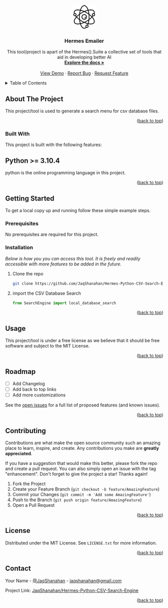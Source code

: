 <a name="readme-top"></a>

<!-- PROJECT LOGO -->
<br />
<div align="center">
  <a href="https://github.com/JaqShanahan/Hermes-Python-CSV-Search-Engine/">
    <img src="images/atom.png" alt="Logo" width="80" height="80">
  </a>

  <h3 align="center">Hermes Emailer</h3>

  <p align="center">
    This tool/project is apart of the Hermes().Suite a collective set of tools that aid in developing better AI
    <br />
    <a href="https://github.com/JaqShanahan/Hermes-Python-CSV-Search-Engine/"><strong>Explore the docs »</strong></a>
    <br />
    <br />
    <a href="https://github.com/JaqShanahan/Hermes-Python-CSV-Search-Engine/">View Demo</a>
    ·
    <a href="https://github.com/JaqShanahan/Hermes-Python-CSV-Search-Engine/issues">Report Bug</a>
    ·
    <a href="https://github.com/JaqShanahan/Hermes-Python-CSV-Search-Engine/issues">Request Feature</a>
  </p>
</div>

<!-- TABLE OF CONTENTS -->
<details>
  <summary>Table of Contents</summary>
  <ol>
    <li>
      <a href="#about-the-project">About The Project</a>
      <ul>
        <li><a href="#built-with">Built With</a></li>
      </ul>
    </li>
    <li>
      <a href="#getting-started">Getting Started</a>
      <ul>
        <li><a href="#prerequisites">Prerequisites</a></li>
        <li><a href="#installation">Installation</a></li>
      </ul>
    </li>
    <li><a href="#usage">Usage</a></li>
    <li><a href="#roadmap">Roadmap</a></li>
    <li><a href="#contributing">Contributing</a></li>
    <li><a href="#license">License</a></li>
    <li><a href="#contact">Contact</a></li>
  </ol>
</details>

<!-- ABOUT THE PROJECT -->

## About The Project

This project/tool is used to generate a search menu for csv database files.

<p align="right">(<a href="#readme-top">back to top</a>)</p>

### Built With

This project is built with the following features:

## **Python** >= 3.10.4

python is the online programming language in this project.

<p align="right">(<a href="#readme-top">back to top</a>)</p>

<!-- GETTING STARTED -->

## Getting Started

To get a local copy up and running follow these simple example steps.

### Prerequisites

No prerequisites are required for this project.

### Installation

_Below is how you you can access this tool. It is freely and readily accessible with more features to be added in the future._

1. Clone the repo
   ```sh
   git clone https://github.com/JaqShanahan/Hermes-Python-CSV-Search-Engine.git
   ```
2. import the CSV Database Search
   ```py
   from SearchEngine import local_database_search
   ```

<p align="right">(<a href="#readme-top">back to top</a>)</p>

<!-- USAGE EXAMPLES -->

## Usage

This project/tool is under a free license as we believe that it should be free software and subject to the MIT License.

<p align="right">(<a href="#readme-top">back to top</a>)</p>

<!-- ROADMAP -->

## Roadmap

- [ ] Add Changelog
- [ ] Add back to top links
- [ ] Add more customizations

See the [open issues](https://github.com/JaqShanahan/Hermes-Python-CSV-Search-Engine/issues) for a full list of proposed features (and known issues).

<p align="right">(<a href="#readme-top">back to top</a>)</p>

<!-- CONTRIBUTING -->

## Contributing

Contributions are what make the open source community such an amazing place to learn, inspire, and create. Any contributions you make are **greatly appreciated**.

If you have a suggestion that would make this better, please fork the repo and create a pull request. You can also simply open an issue with the tag "enhancement".
Don't forget to give the project a star! Thanks again!

1. Fork the Project
2. Create your Feature Branch (`git checkout -b feature/AmazingFeature`)
3. Commit your Changes (`git commit -m 'Add some AmazingFeature'`)
4. Push to the Branch (`git push origin feature/AmazingFeature`)
5. Open a Pull Request

<p align="right">(<a href="#readme-top">back to top</a>)</p>

<!-- LICENSE -->

## License

Distributed under the MIT License. See `LICENSE.txt` for more information.

<p align="right">(<a href="#readme-top">back to top</a>)</p>

<!-- CONTACT -->

## Contact

Your Name - [@JaqShanahan](https://www.linkedin.com/in/jaq-shanahan-a327ba21a/) - jaqshanahan@gmail.com

Project Link: [JaqShanahan/Hermes-Python-CSV-Search-Engine](https://github.com/JaqShanahan/Hermes-Python-CSV-Search-Engine)

<p align="right">(<a href="#readme-top">back to top</a>)</p>

<!-- ACKNOWLEDGMENTS -->
